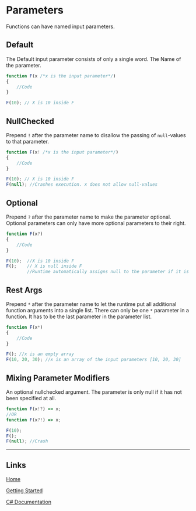 # Parameters

Functions can have named input parameters.

## Default

The Default input parameter consists of only a single word. The Name of the parameter.

```js
function F(x /*x is the input parameter*/)
{
	//Code
}

F(10); // X is 10 inside F
```

## NullChecked

Prepend `!` after the parameter name to disallow the passing of `null`-values to that parameter.

```js
function F(x! /*x is the input parameter*/)
{
	//Code
}

F(10); // X is 10 inside F
F(null); //Crashes execution. x does not allow null-values
```


## Optional

Prepend `?` after the parameter name to make the parameter optional.
Optional parameters can only have more optional parameters to their right.

```js
function F(x?)
{
	//Code
}

F(10); 	//X is 10 inside F
F(); 	// X is null inside F
		//Runtime automatically assigns null to the parameter if it is not specified
```

## Rest Args

Prepend `*` after the parameter name to let the runtime put all additional function arguments into a single list.
There can only be one `*` parameter in a function. It has to be the last parameter in the parameter list.

```js
function F(x*)
{
	//Code
}

F(); //x is an empty array
F(10, 20, 30); //x is an array of the input parameters [10, 20, 30]
```

## Mixing Parameter Modifiers

An optional nullchecked argument.
The parameter is only null if it has not been specified at all.

```js
function F(x!?) => x;
//OR
function F(x?!) => x;

F(10);
F();
F(null); //Crash
```

___

## Links

[Home](https://bytechkr.github.io/BadScript2/)

[Getting Started](https://bytechkr.github.io/BadScript2/GettingStarted.html)

[C# Documentation](https://bytechkr.github.io/BadScript2/reference/index.html)
